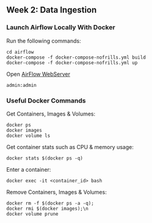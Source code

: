 ## Week 2: Data Ingestion

### Launch Airflow Locally With Docker

Run the following commands:

    cd airflow
    docker-compose -f docker-compose-nofrills.yml build
    docker-compose -f docker-compose-nofrills.yml up

Open [AirFlow WebServer](http://localhost:8080/)

    admin:admin

### Useful Docker Commands

Get Containers, Images & Volumes:

    docker ps
    docker images
    docker volume ls

Get container stats such as CPU & memory usage:

    docker stats $(docker ps -q)

Enter a container:

    docker exec -it <container_id> bash

Remove Containers, Images & Volumes:

    docker rm -f $(docker ps -a -q);
    docker rmi $(docker images);\n
    docker volume prune
